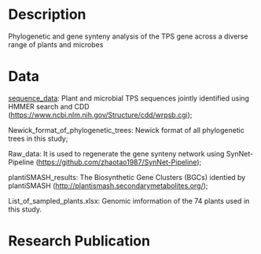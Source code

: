 # Description
Phylogenetic and gene synteny analysis of the TPS gene across a diverse range of plants and microbes

# Data
[sequence_data](https://github.com/Xuemei-Yan/TPS-data/tree/master/sequences_data): Plant and microbial TPS sequences jointly identified using HMMER search and CDD (https://www.ncbi.nlm.nih.gov/Structure/cdd/wrpsb.cgi);

Newick_format_of_phylogenetic_trees: Newick format of all phylogenetic trees in this study;

Raw_data: It is used to regenerate the gene synteny network using SynNet-Pipeline (https://github.com/zhaotao1987/SynNet-Pipeline);

plantiSMASH_results: The Biosynthetic Gene Clusters (BGCs) identied by plantiSMASH (http://plantismash.secondarymetabolites.org/);

List_of_sampled_plants.xlsx: Genomic imformation of the 74 plants used in this study.


# Research Publication
